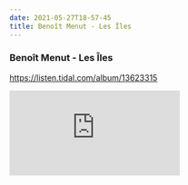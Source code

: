 ```yaml
---
date: 2021-05-27T18-57-45
title: Benoît Menut - Les Îles
---
```

### Benoît Menut - Les Îles
https://listen.tidal.com/album/13623315

<div style=position: relative; padding-bottom: 100%; height: 0; overflow: hidden; max-width: 100%;><iframe src=https://embed.tidal.com/albums/136233155?layout=gridify frameborder=0 allowfullscreen style=position: absolute; top: 0; left: 0; width: 100%; height: 1px; min-height: 100%; margin: 0 auto;></iframe></div>
